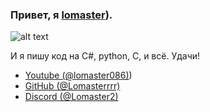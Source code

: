 ### Привет, я [lomaster](https://github.com/Lomasterrrr)).

![alt text](https://i.imgur.com/NrNfKr1.png)

И я пишу код на C#, python, C, и всё.
Удачи!

- [Youtube (@lomaster086)](https://www.youtube.com/channel/UCBrZRT-yUyHwUbD2o4BZevg))
- [GitHub (@Lomasterrrr)](https://github.com/Lomasterrrr)
- [Discord (@Lomaster2)](https://discordapp.com/users/972980423930036284)
